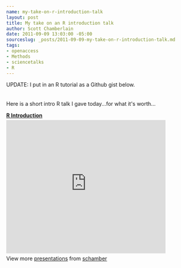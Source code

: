 ```yaml
---
name: my-take-on-r-introduction-talk
layout: post
title: My take on an R introduction talk
author: Scott Chamberlain
date: 2011-09-09 13:03:00 -05:00
sourceslug: _posts/2011-09-09-my-take-on-r-introduction-talk.md
tags:
- openaccess
- Methods
- sciencetalks
- R
---
```


UPDATE: I put in an R tutorial as a Github gist below.<br /><br /><br />Here is a short intro R talk I gave today...for what it's worth...

<div id="__ss_9195930" style="width: 425px;"><strong style="display: block; margin: 12px 0 4px;"><a href="http://www.slideshare.net/schamber/r-introduction" target="_blank" title="R Introduction">R Introduction</a></strong> <iframe frameborder="0" height="355" marginheight="0" marginwidth="0" scrolling="no" src="http://www.slideshare.net/slideshow/embed_code/9195930" width="425">

</iframe> <br /><div style="padding: 5px 0 12px;">View more <a href="http://www.slideshare.net/" target="_blank">presentations</a> from <a href="http://www.slideshare.net/schamber" target="_blank">schamber</a> <br /><br /><br /><br /></div></div>

<script src="https://gist.github.com/1208321.js?file=Rintrotutorial.R"></script>
